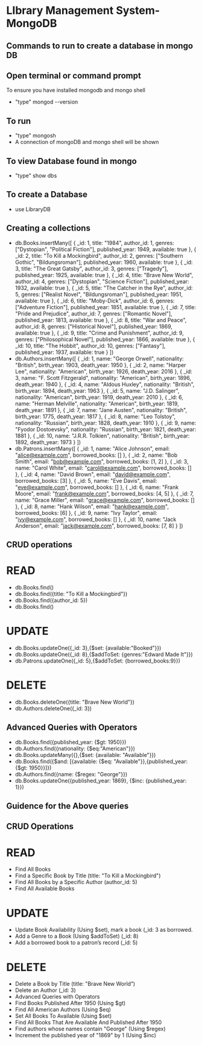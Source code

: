# LIbrary Management System-MongoDB
## Commands to run to create a database in mongo DB
## Open terminal or command prompt
To ensure you have installed mongodb and mongo shell

- "type" mongod --version
## To run
- "type" mongosh
- A connection of mongoDB and mongo shell will be shown
## To view Database found in mongo
- "type" show dbs
## To create a Database
- use LibraryDB
## Creating a collections
- db.Books.insertMany([ { _id: 1, title: "1984", author_id: 1, genres: ["Dystopian", "Political Fiction"], published_year: 1949, available: true }, { _id: 2, title: "To Kill a Mockingbird", author_id: 2, genres: ["Southern Gothic", "Bildungsroman"], published_year: 1960, available: true }, { _id: 3, title: "The Great Gatsby", author_id: 3, genres: ["Tragedy"], published_year: 1925, available: true }, { _id: 4, title: "Brave New World", author_id: 4, genres: ["Dystopian", "Science Fiction"], published_year: 1932, available: true }, { _id: 5, title: "The Catcher in the Rye", author_id: 5, genres: ["Realist Novel", "Bildungsroman"], published_year: 1951, available: true }, { _id: 6, title: "Moby-Dick", author_id: 6, genres: ["Adventure Fiction"], published_year: 1851, available: true }, { _id: 7, title: "Pride and Prejudice", author_id: 7, genres: ["Romantic Novel"], published_year: 1813, available: true }, { _id: 8, title: "War and Peace", author_id: 8, genres: ["Historical Novel"], published_year: 1869, available: true }, { _id: 9, title: "Crime and Punishment", author_id: 9, genres: ["Philosophical Novel"], published_year: 1866, available: true }, { _id: 10, title: "The Hobbit", author_id: 10, genres: ["Fantasy"], published_year: 1937, available: true } ])
- db.Authors.insertMany([ { _id: 1, name: "George Orwell", nationality: "British", birth_year: 1903, death_year: 1950 }, { _id: 2, name: "Harper Lee", nationality: "American", birth_year: 1926, death_year: 2016 }, { _id: 3, name: "F. Scott Fitzgerald", nationality: "American", birth_year: 1896, death_year: 1940 }, { _id: 4, name: "Aldous Huxley", nationality: "British", birth_year: 1894, death_year: 1963 }, { _id: 5, name: "J.D. Salinger", nationality: "American", birth_year: 1919, death_year: 2010 }, { _id: 6, name: "Herman Melville", nationality: "American", birth_year: 1819, death_year: 1891 }, { _id: 7, name: "Jane Austen", nationality: "British", birth_year: 1775, death_year: 1817 }, { _id: 8, name: "Leo Tolstoy", nationality: "Russian", birth_year: 1828, death_year: 1910 }, { _id: 9, name: "Fyodor Dostoevsky", nationality: "Russian", birth_year: 1821, death_year: 1881 }, { _id: 10, name: "J.R.R. Tolkien", nationality: "British", birth_year: 1892, death_year: 1973 } ])
- db.Patrons.insertMany([ { _id: 1, name: "Alice Johnson", email: "alice@example.com", borrowed_books: [] }, { _id: 2, name: "Bob Smith", email: "bob@example.com", borrowed_books: [1, 2] }, { _id: 3, name: "Carol White", email: "carol@example.com", borrowed_books: [] }, { _id: 4, name: "David Brown", email: "david@example.com", borrowed_books: [3] }, { _id: 5, name: "Eve Davis", email: "eve@example.com", borrowed_books: [] }, { _id: 6, name: "Frank Moore", email: "frank@example.com", borrowed_books: [4, 5] }, { _id: 7, name: "Grace Miller", email: "grace@example.com", borrowed_books: [] }, { _id: 8, name: "Hank Wilson", email: "hank@example.com", borrowed_books: [6] }, { _id: 9, name: "Ivy Taylor", email: "ivy@example.com", borrowed_books: [] }, { _id: 10, name: "Jack Anderson", email: "jack@example.com", borrowed_books: [7, 8] } ])

## CRUD operations
 # READ
 - db.Books.find()
 - db.Books.find({title: "To Kill a Mockingbird"})
 - db.Books.find({author_id: 5})
 - db.Books.find()
   
 # UPDATE
 - db.Books.updateOne({_id: 3},{$set: {available:"Booked"}})
 - db.Books.updateOne({_id: 8},{$addToSet: {genres:"Edward Made It"}})
 - db.Patrons.updateOne({_id: 5},{$addToSet: {borrowed_books:9}})
   
 # DELETE
 - db.Books.deleteOne({title: "Brave New World"})
 - db.Authors.deleteOne({_id: 3})

## Advanced Queries with Operators
 - db.Books.find({published_year: {$gt: 1950}})
 - db.Authors.find({nationality: {$eq:"American"}})
 - db.Books.updateMany({},{$set: {available: "Available"}})
 - db.Books.find({$and: [{available: {$eq: "Available"}},{published_year:{$gt: 1950}}]})
 - db.Authors.find({name: {$regex: "George"}})
 - db.Books.updateOne({published_year: 1869}, {$inc: {published_year: 1}})

## Guidence for the Above queries 
## CRUD Operations
# READ
- Find All Books
- Find a Specific Book by Title (title: "To Kill a Mockingbird")
- Find All Books by a Specific Author (author_id: 5)
- Find All Available Books
# UPDATE
- Update Book Availability (Using $set), mark a book (_id: 3 as borrowed.
- Add a Genre to a Book (Using $addToSet) (_id: 8)
- Add a borrowed book to a patron’s record (_id: 5)
# DELETE
- Delete a Book by Title (title: "Brave New World”)
- Delete an Author (_id: 3)
- Advanced Queries with Operators
- Find Books Published After 1950 (Using $gt)
- Find All American Authors (Using $eq)
- Set All Books To Available (Using $set)
- Find All Books That Are Available And Published After 1950
- Find authors whose names contain "George" (Using $regex)
- Increment the published year of "1869" by 1 (Using $inc) 
